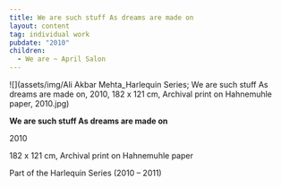 ```yaml
---
title: We are such stuff As dreams are made on
layout: content
tag: individual work
pubdate: "2010"
children:
  - We are ~ April Salon
---
```

![](assets/img/Ali Akbar Mehta_Harlequin Series; We are such stuff As dreams are made on, 2010, 182 x 121 cm, Archival print on Hahnemuhle paper, 2010.jpg)

**We are such stuff As dreams are made on**

2010

182 x 121 cm, Archival print on Hahnemuhle paper

Part of the Harlequin Series (2010 – 2011)